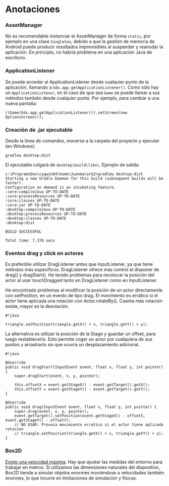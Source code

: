 # Anotaciones #

### AssetManager ###

No es recomendable instanciar el AssetManager de forma ``static``, por ejemplo en una clase ``Singleton``, debido a que la gestión de memoria de Android puede producir resultados imprevisibles al suspender y reanudar la aplicación. En principio, no habría problema en una aplicación Java de escritorio.

### ApplicationListener ###

Se puede acceder al ApplicationListener desde cualquier punto de la aplicación, llamando a `Gdx.app.getApplicationListener()`. Como sólo hay un `ApplicationListener`, en el caso de que sea `Game` se puede llamar a sus métodos también desde cualquier punto. Por ejemplo, para cambiar a una nueva pantalla:

```
((Game)Gdx.app.getApplicationListener()).setScreen(new OptionsScreen());
```

### Creación de .jar ejecutable ###

Desde la línea de comandos, moverse a la carpeta del proyecto y ejecutar (en Windows):

```
gradlew desktop:dist
```

El ejecutable colgará de `desktop\build\libs\`. Ejemplo de salida:

```
c:\ProgramsDev\cygwin64\home\Juanma\orb2>gradlew desktop:dist
Starting a new Gradle Daemon for this build (subsequent builds will be faster).
Configuration on demand is an incubating feature.
:core:compileJava UP-TO-DATE
:core:processResources UP-TO-DATE
:core:classes UP-TO-DATE
:core:jar UP-TO-DATE
:desktop:compileJava UP-TO-DATE
:desktop:processResources UP-TO-DATE
:desktop:classes UP-TO-DATE
:desktop:dist

BUILD SUCCESSFUL

Total time: 7.378 secs
```

### Eventos drag y click en actores ###

Es preferible utilizar DragListener antes que InputListener, ya que tiene métodos más específicos. DragListener ofrece más control al disponer de drag() y dragStart(). He tenido problemas para recolocar la posición del actor al usar touchDragged tanto en DragListener como en InputListener.

He encontrado problemas al modificar la posición de un actor directamente con setPosition, en un evento de tipo drag. El movimiento es errático si el actor tiene aplicada una rotación con Actor.rotateBy(). Cuanta más rotación existe, mayor es la desviación.

```
#!java

triangle.setPosition(triangle.getX() + x, triangle.getY() + y);
```

La alternativa es utilizar la posición de la Stage y guardar un offset, para luego restablecerlo. Esto permite coger un actor por cualquiera de sus puntos y arrastrarlo sin que ocurra un desplazamiento adicional.

```
#!java

@Override
public void dragStart(InputEvent event, float x, float y, int pointer) {
    super.dragStart(event, x, y, pointer);

    this.offsetX = event.getStageX() - event.getTarget().getX();
    this.offsetY = event.getStageY() - event.getTarget().getY();
}

@Override
public void drag(InputEvent event, float x, float y, int pointer) {
    super.drag(event, x, y, pointer);
    event.getTarget().setPosition(event.getStageX() - offsetX, event.getStageY() - offsetY);
    // NO USAR: Provoca movimiento erratico si el actor tiene aplicada rotacion
    // triangle.setPosition(triangle.getX() + x, triangle.getY() + y);
}
```

### Box2D ###

[Existe una velocidad máxima](http://www.iforce2d.net/b2dtut/gotchas). Hay que ajustar las medidas del entorno para trabajar en metros. Si utilizamos las dimensiones naturales del dispositivo, Box2D tiende a simular objetos enormes moviéndose a velocidades también enormes, lo que incurre en limitaciones de simulación y físicas.